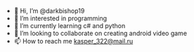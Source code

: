 - 👋 Hi, I’m @darkbishop19
- 👀 I’m interested in programming
- 🌱 I’m currently learning c# and python
- 💞️ I’m looking to collaborate on creating android video game
- 📫 How to reach me kasper_322@mail.ru

<!---
darkbishop19/darkbishop19 is a ✨ special ✨ repository because its `README.md` (this file) appears on your GitHub profile.
You can click the Preview link to take a look at your changes.
--->
